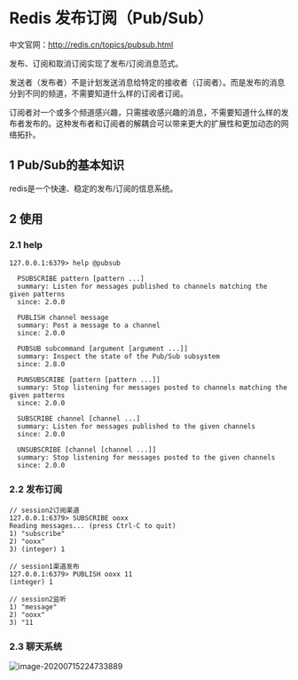 # Redis 发布订阅（Pub/Sub）

中文官网：http://redis.cn/topics/pubsub.html

发布、订阅和取消订阅实现了发布/订阅消息范式。

发送者（发布者）不是计划发送消息给特定的接收者（订阅者）。而是发布的消息分到不同的频道，不需要知道什么样的订阅者订阅。

订阅者对一个或多个频道感兴趣，只需接收感兴趣的消息，不需要知道什么样的发布者发布的。这种发布者和订阅者的解耦合可以带来更大的扩展性和更加动态的网络拓扑。

## 1 Pub/Sub的基本知识

redis是一个快速、稳定的发布/订阅的信息系统。



## 2 使用

### 2.1 help

```
127.0.0.1:6379> help @pubsub

  PSUBSCRIBE pattern [pattern ...]
  summary: Listen for messages published to channels matching the given patterns
  since: 2.0.0

  PUBLISH channel message
  summary: Post a message to a channel
  since: 2.0.0

  PUBSUB subcommand [argument [argument ...]]
  summary: Inspect the state of the Pub/Sub subsystem
  since: 2.8.0

  PUNSUBSCRIBE [pattern [pattern ...]]
  summary: Stop listening for messages posted to channels matching the given patterns
  since: 2.0.0

  SUBSCRIBE channel [channel ...]
  summary: Listen for messages published to the given channels
  since: 2.0.0

  UNSUBSCRIBE [channel [channel ...]]
  summary: Stop listening for messages posted to the given channels
  since: 2.0.0
```

### 2.2 发布订阅

```
// session2订阅渠道
127.0.0.1:6379> SUBSCRIBE ooxx
Reading messages... (press Ctrl-C to quit)
1) "subscribe"
2) "ooxx"
3) (integer) 1

// session1渠道发布
127.0.0.1:6379> PUBLISH ooxx 11
(integer) 1

// session2监听
1) "message"
2) "ooxx"
3) "11

```

### 2.3 聊天系统

![image-20200715224733889](https://yeyangshu-picgo.oss-cn-shanghai.aliyuncs.com/img/image-20200715224733889.png)